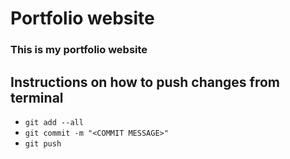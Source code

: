 # Portfolio website

### This is my portfolio website

## Instructions on how to push changes from terminal
+ `git add --all`
+ `git commit -m "<COMMIT MESSAGE>"`
+ `git push`
